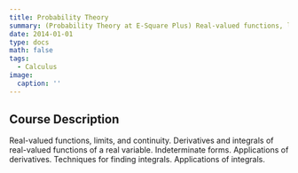 ```yaml
---
title: Probability Theory
summary: (Probability Theory at E-Square Plus) Real-valued functions, limits, and continuity. Derivatives and integrals of real-valued functions of a real variable. Indeterminate forms. Applications of derivatives. Techniques for finding integrals. Applications of integrals.
date: 2014-01-01
type: docs
math: false
tags:
  - Calculus
image:
  caption: ''
---
```


## Course Description

Real-valued functions, limits, and continuity. Derivatives and integrals of real-valued functions of a real variable. Indeterminate forms. Applications of derivatives. Techniques for finding integrals. Applications of integrals.
